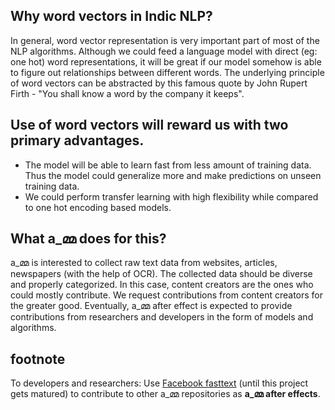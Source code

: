 ## Why word vectors in Indic NLP?

In general, word vector representation is very important part of most of the NLP algorithms. Although we could feed a language model with direct (eg: one hot) word representations, it will be great if our model somehow is able to figure out relationships between different words. The underlying principle of word vectors can be abstracted by this famous quote by John Rupert Firth - "You shall know a word by the company it keeps". 

## Use of word vectors will reward us with two primary advantages. 

* The model will be able to learn fast from less amount of training data. Thus the model could generalize more and make predictions on unseen training data. 
* We could perform transfer learning with high flexibility while compared to one hot encoding based models.

## What a_മ്മ does for this?

a_മ്മ is interested to collect raw text data from websites, articles, newspapers (with the help of OCR). The collected data should be diverse and properly categorized. In this case, content creators are the ones who could mostly contribute. We request contributions from content creators for the greater good. Eventually, a_മ്മ after effect is expected to provide contributions from researchers and developers in the form of models and algorithms.

## footnote

To developers and researchers: Use [Facebook fasttext](https://fasttext.cc) (until this project gets matured) to contribute to other a_മ്മ repositories as **a_മ്മ after effects**.